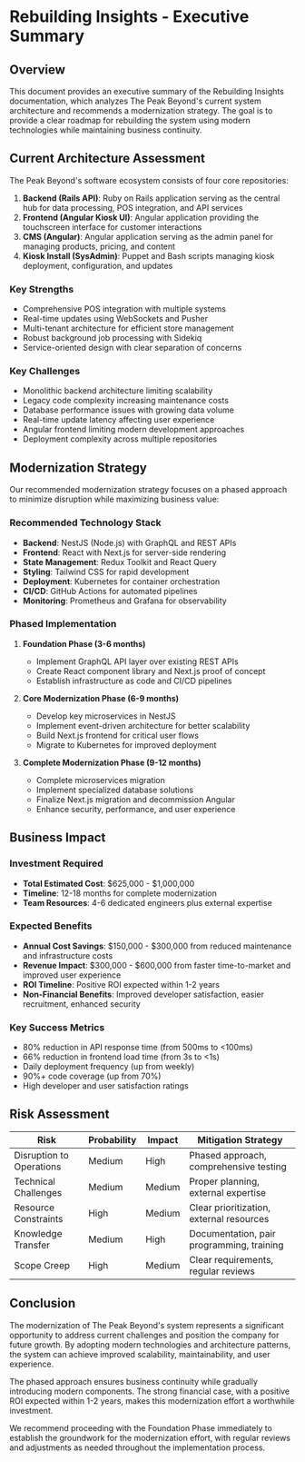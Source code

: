 # Rebuilding Insights - Executive Summary

## Overview

This document provides an executive summary of the Rebuilding Insights documentation, which analyzes The Peak Beyond's current system architecture and recommends a modernization strategy. The goal is to provide a clear roadmap for rebuilding the system using modern technologies while maintaining business continuity.

## Current Architecture Assessment

The Peak Beyond's software ecosystem consists of four core repositories:

1. **Backend (Rails API)**: Ruby on Rails application serving as the central hub for data processing, POS integration, and API services
2. **Frontend (Angular Kiosk UI)**: Angular application providing the touchscreen interface for customer interactions
3. **CMS (Angular)**: Angular application serving as the admin panel for managing products, pricing, and content
4. **Kiosk Install (SysAdmin)**: Puppet and Bash scripts managing kiosk deployment, configuration, and updates

### Key Strengths

- Comprehensive POS integration with multiple systems
- Real-time updates using WebSockets and Pusher
- Multi-tenant architecture for efficient store management
- Robust background job processing with Sidekiq
- Service-oriented design with clear separation of concerns

### Key Challenges

- Monolithic backend architecture limiting scalability
- Legacy code complexity increasing maintenance costs
- Database performance issues with growing data volume
- Real-time update latency affecting user experience
- Angular frontend limiting modern development approaches
- Deployment complexity across multiple repositories

## Modernization Strategy

Our recommended modernization strategy focuses on a phased approach to minimize disruption while maximizing business value:

### Recommended Technology Stack

- **Backend**: NestJS (Node.js) with GraphQL and REST APIs
- **Frontend**: React with Next.js for server-side rendering
- **State Management**: Redux Toolkit and React Query
- **Styling**: Tailwind CSS for rapid development
- **Deployment**: Kubernetes for container orchestration
- **CI/CD**: GitHub Actions for automated pipelines
- **Monitoring**: Prometheus and Grafana for observability

### Phased Implementation

1. **Foundation Phase (3-6 months)**
   - Implement GraphQL API layer over existing REST APIs
   - Create React component library and Next.js proof of concept
   - Establish infrastructure as code and CI/CD pipelines

2. **Core Modernization Phase (6-9 months)**
   - Develop key microservices in NestJS
   - Implement event-driven architecture for better scalability
   - Build Next.js frontend for critical user flows
   - Migrate to Kubernetes for improved deployment

3. **Complete Modernization Phase (9-12 months)**
   - Complete microservices migration
   - Implement specialized database solutions
   - Finalize Next.js migration and decommission Angular
   - Enhance security, performance, and user experience

## Business Impact

### Investment Required

- **Total Estimated Cost**: $625,000 - $1,000,000
- **Timeline**: 12-18 months for complete modernization
- **Team Resources**: 4-6 dedicated engineers plus external expertise

### Expected Benefits

- **Annual Cost Savings**: $150,000 - $300,000 from reduced maintenance and infrastructure costs
- **Revenue Impact**: $300,000 - $600,000 from faster time-to-market and improved user experience
- **ROI Timeline**: Positive ROI expected within 1-2 years
- **Non-Financial Benefits**: Improved developer satisfaction, easier recruitment, enhanced security

### Key Success Metrics

- 80% reduction in API response time (from 500ms to <100ms)
- 66% reduction in frontend load time (from 3s to <1s)
- Daily deployment frequency (up from weekly)
- 90%+ code coverage (up from 70%)
- High developer and user satisfaction ratings

## Risk Assessment

| Risk | Probability | Impact | Mitigation Strategy |
|------|------------|--------|---------------------|
| Disruption to Operations | Medium | High | Phased approach, comprehensive testing |
| Technical Challenges | Medium | Medium | Proper planning, external expertise |
| Resource Constraints | High | Medium | Clear prioritization, external resources |
| Knowledge Transfer | Medium | High | Documentation, pair programming, training |
| Scope Creep | High | Medium | Clear requirements, regular reviews |

## Conclusion

The modernization of The Peak Beyond's system represents a significant opportunity to address current challenges and position the company for future growth. By adopting modern technologies and architecture patterns, the system can achieve improved scalability, maintainability, and user experience.

The phased approach ensures business continuity while gradually introducing modern components. The strong financial case, with a positive ROI expected within 1-2 years, makes this modernization effort a worthwhile investment.

We recommend proceeding with the Foundation Phase immediately to establish the groundwork for the modernization effort, with regular reviews and adjustments as needed throughout the implementation process. 